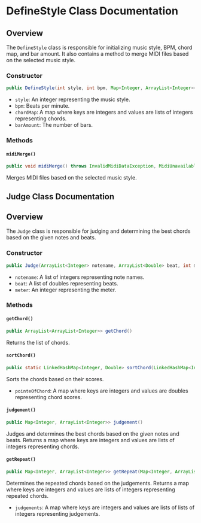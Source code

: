 
# DefineStyle Class Documentation

## Overview

The `DefineStyle` class is responsible for initializing music style, BPM, chord map, and bar amount. It also contains a method to merge MIDI files based on the selected music style.

### Constructor

```java
public DefineStyle(int style, int bpm, Map<Integer, ArrayList<Integer>> chordMap, int barAmount)
```

- `style`: An integer representing the music style.
- `bpm`: Beats per minute.
- `chordMap`: A map where keys are integers and values are lists of integers representing chords.
- `barAmount`: The number of bars.

### Methods

#### `midiMerge()`

```java
public void midiMerge() throws InvalidMidiDataException, MidiUnavailableException, IOException
```

Merges MIDI files based on the selected music style.



## Judge Class Documentation

## Overview

The `Judge` class is responsible for judging and determining the best chords based on the given notes and beats.

### Constructor

```java
public Judge(ArrayList<Integer> notename, ArrayList<Double> beat, int meter)
```

- `notename`: A list of integers representing note names.
- `beat`: A list of doubles representing beats.
- `meter`: An integer representing the meter.

### Methods

#### `getChord()`

```java
public ArrayList<ArrayList<Integer>> getChord()
```

Returns the list of chords.

#### `sortChord()`

```java
public static LinkedHashMap<Integer, Double> sortChord(LinkedHashMap<Integer, Double> pointeOfChord)
```

Sorts the chords based on their scores.

- `pointeOfChord`: A map where keys are integers and values are doubles representing chord scores.

#### `judgement()`

```java
public Map<Integer, ArrayList<Integer>> judgement()
```

Judges and determines the best chords based on the given notes and beats. Returns a map where keys are integers and values are lists of integers representing chords.

#### `getRepeat()`

```java
public Map<Integer, ArrayList<Integer>> getRepeat(Map<Integer, ArrayList<ArrayList<Integer>>> judgements)
```

Determines the repeated chords based on the judgements. Returns a map where keys are integers and values are lists of integers representing repeated chords.

- `judgements`: A map where keys are integers and values are lists of lists of integers representing judgements.
